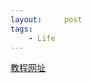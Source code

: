 ```yaml
---
layout:     post
tags:
    - Life
---
```

[教程网址](https://jueee.github.io/2020/08/2020-08-09-博客网址增加站点地图sitemap/)
